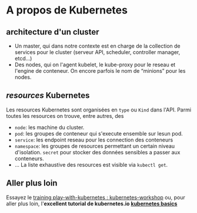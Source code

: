 # A propos de Kubernetes


## architecture d'un cluster 
* Un master, qui dans notre contexte est en charge de la collection de services pour le cluster (serveur API, scheduler, controller manager, etcd...)
* Des nodes, qui on l'agent kubelet, le kube-proxy pour le reseau et l'engine de conteneur. On encore parfois le nom de “minions” pour les nodes.

## *resources* Kubernetes
Les resources Kubernetes sont organisées en `type` ou `Kind` dans l'API.
Parmi toutes les resources on trouve, entre autres, des
* `node`: les machine du cluster.
* `pod`: les groupes de conteneur qui s'execute ensemble sur lesun pod.
* `service`: les endpoint reseau pour les connection des conteneurs
* `namespace`: les groupes de resources permettant un certain niveau d'isolation.
`secret` pour stocker des données sensibles a passer aux conteneurs.
* ...
La liste exhaustive des resources est visible via `kubectl get`.

## Aller plus loin
Essayez le [training play-with-kubernetes : kubernetes-workshop](https://training.play-with-kubernetes.com/kubernetes-workshop/)
ou, pour aller plus loin, l'**excellent tutorial de kubernetes.io [kubernetes basics](https://kubernetes.io/fr/docs/tutorials/kubernetes-basics/)**
